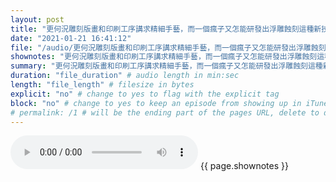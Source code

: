 ```yaml
---
layout: post
title: "更何況雕刻版畫和印刷工序講求精細手藝，而一個瘋子又怎能研發出浮雕蝕刻這種新技術——至今專家們仍未能確認如何操作的印刷技術？" # quotes allow forbidden characters like the colon
date: "2021-01-21 16:41:12"
file: "/audio/更何況雕刻版畫和印刷工序講求精細手藝，而一個瘋子又怎能研發出浮雕蝕刻這種新技術——至今專家們仍未能確認如何操作的印刷技術？.mp3"
shownotes: "更何況雕刻版畫和印刷工序講求精細手藝，而一個瘋子又怎能研發出浮雕蝕刻這種新技術——至今專家們仍未能確認如何操作的印刷技術？"
summary: "更何況雕刻版畫和印刷工序講求精細手藝，而一個瘋子又怎能研發出浮雕蝕刻這種新技術——至今專家們仍未能確認如何操作的印刷技術？"
duration: "file_duration" # audio length in min:sec
length: "file_length" # filesize in bytes
explicit: "no" # change to yes to flag with the explicit tag
block: "no" # change to yes to keep an episode from showing up in iTunes
# permalink: /1 # will be the ending part of the pages URL, delete to default to the title
---
```


<audio controls>
<source src="{{site.url}}{{site.baseurl}}{{ page.file }}" type="audio/x-mp3">
Your browser does not support the audio element.
</audio>
{{ page.shownotes }}
